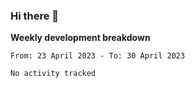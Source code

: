 ### Hi there 👋


**Weekly development breakdown**

<!--START_SECTION:waka-->

```text
From: 23 April 2023 - To: 30 April 2023

No activity tracked
```

<!--END_SECTION:waka-->

